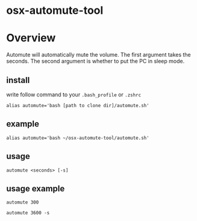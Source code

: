 # osx-automute-tool

# Overview
Automute will automatically mute the volume.
The first argument takes the seconds.
The second argument is whether to put the PC in sleep mode.

## install
write follow command to your `.bash_profile` or `.zshrc`

`alias automute='bash [path to clone dir]/automute.sh'`

## example
`alias automute='bash ~/osx-automute-tool/automute.sh'`

## usage
`automute <seconds> [-s]`

## usage example
`automute 300`

`automute 3600 -s`

